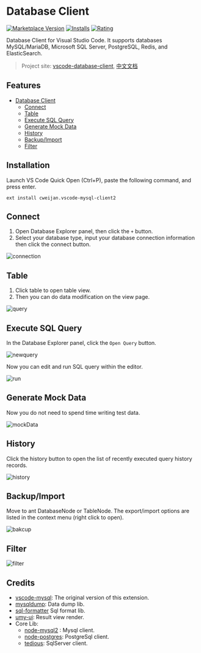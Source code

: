 # Database Client

[![Marketplace Version](https://vsmarketplacebadge.apphb.com/version-short/cweijan.vscode-mysql-client2.svg)](https://marketplace.visualstudio.com/items?itemName=cweijan.vscode-mysql-client2) [![Installs](https://vsmarketplacebadge.apphb.com/installs-short/cweijan.vscode-mysql-client2.svg)](https://marketplace.visualstudio.com/items?itemName=cweijan.vscode-mysql-client2) [![Rating](https://vsmarketplacebadge.apphb.com/rating-short/cweijan.vscode-mysql-client2.svg)](https://marketplace.visualstudio.com/items?itemName=cweijan.vscode-mysql-client2)

Database Client for Visual Studio Code. It supports databases MySQL/MariaDB, Microsoft SQL Server, PostgreSQL, Redis, and ElasticSearch.

> Project site: [vscode-database-client](https://github.com/cweijan/vscode-database-client), [中文文档](README_CN.md)

## Features

- [Database Client](#database-client)
  - [Connect](#connect)
  - [Table](#table)
  - [Execute SQL Query](#execute-sql-query)
  - [Generate Mock Data](#generate-mock-data)
  - [History](#history)
  - [Backup/Import](#backupimport)
  - [Filter](#filter)

## Installation

Launch VS Code Quick Open (Ctrl+P), paste the following command, and press enter.

```
ext install cweijan.vscode-mysql-client2
```

## Connect

1. Open Database Explorer panel, then click the `+` button.
2. Select your database type, input your database connection information then click the connect button.

![connection](images/connection.jpg)

## Table

1. Click table to open table view.
2. Then you can do data modification on the view page.

![query](images/QueryTable.jpg)

## Execute SQL Query

In the Database Explorer panel, click the `Open Query` button.

![newquery](images/newquery.jpg)

Now you can edit and run SQL query within the editor.

![run](images/run.jpg)

## Generate Mock Data

Now you do not need to spend time writing test data.

![mockData](images/mockData.png)

## History

Click the history button to open the list of recently executed query history records.

![history](images/history.jpg)

## Backup/Import

Move to ant DatabaseNode or TableNode. The export/import options are listed in the context menu (right click to open).

![bakcup](images/Backup.jpg)

## Filter

![filter](images/filter.gif)

## Credits

- [vscode-mysql](https://github.com/formulahendry/vscode-mysql): The original version of this extension.
- [mysqldump](https://github.com/bradzacher/mysqldum): Data dump lib.
- [sql-formatter](https://github.com/zeroturnaround/sql-formatter) Sql format lib.
- [umy-ui](https://github.com/u-leo/umy-ui): Result view render.
- Core Lib:
  - [node-mysql2](https://github.com/sidorares/node-mysql2) : Mysql client.
  - [node-postgres](https://github.com/brianc/node-postgres): PostgreSql client.
  - [tedious](https://github.com/tediousjs/tedious): SqlServer client.
